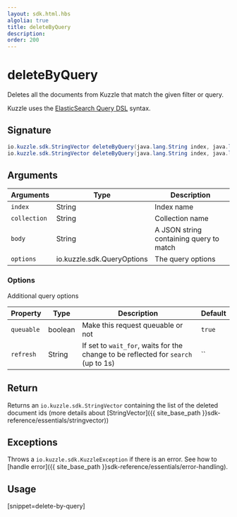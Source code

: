 ```yaml
---
layout: sdk.html.hbs
algolia: true
title: deleteByQuery
description:
order: 200
---
```


# deleteByQuery

Deletes all the documents from Kuzzle that match the given filter or query.

Kuzzle uses the [ElasticSearch Query DSL](https://www.elastic.co/guide/en/elasticsearch/reference/5.x/query-dsl.html) syntax.

## Signature

```java
io.kuzzle.sdk.StringVector deleteByQuery(java.lang.String index, java.lang.String collection, java.lang.String body, io.kuzzle.sdk.QueryOptions options) throws io.kuzzle.sdk.BadRequestException, io.kuzzle.sdk.ForbiddenException, io.kuzzle.sdk.GatewayTimeoutException, io.kuzzle.sdk.InternalException, io.kuzzle.sdk.NotFoundException, io.kuzzle.sdk.PartialException, io.kuzzle.sdk.PreconditionException, io.kuzzle.sdk.ServiceUnavailableException, io.kuzzle.sdk.SizeLimitException, io.kuzzle.sdk.UnauthorizedException, io.kuzzle.sdk.KuzzleException;
io.kuzzle.sdk.StringVector deleteByQuery(java.lang.String index, java.lang.String collection, java.lang.String body) throws io.kuzzle.sdk.BadRequestException, io.kuzzle.sdk.ForbiddenException, io.kuzzle. sdk.GatewayTimeoutException, io.kuzzle.sdk.InternalException, io.kuzzle.sdk.NotFoundException, io.kuzzle.sdk.PartialException, io.kuzzle.sdk.PreconditionException, io.kuzzle.sdk.ServiceUnavailableException, io.kuzzle.sdk.SizeLimitException, io.kuzzle.sdk.UnauthorizedException, io.kuzzle.sdk.KuzzleException;
```

## Arguments

| Arguments | Type | Description |
| --- | --- | --- |
| `index` | String | Index name |
| `collection` | String | Collection name |
| `body` | String | A JSON string containing query to match |
| `options` | io.kuzzle.sdk.QueryOptions | The query options |

### Options

Additional query options

| Property   | Type    | Description                       | Default |
| ---------- | ------- | --------------------------------- | ------- |
| `queuable` | boolean | Make this request queuable or not | `true`  |
| `refresh` | String | If set to `wait_for`, waits for the change to be reflected for `search` (up to 1s) | `` |

## Return

Returns an `io.kuzzle.sdk.StringVector` containing the list of the deleted document ids (more details about [StringVector]({{ site_base_path }}sdk-reference/essentials/stringvector))

## Exceptions

Throws a `io.kuzzle.sdk.KuzzleException` if there is an error. See how to [handle error]({{ site_base_path }}sdk-reference/essentials/error-handling).

## Usage

[snippet=delete-by-query]
